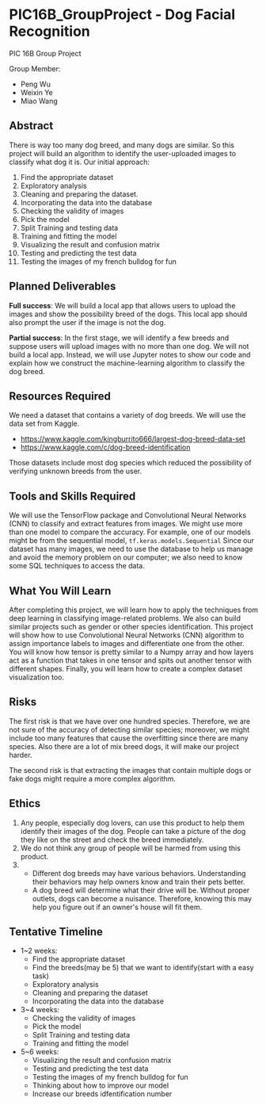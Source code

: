 # PIC16B_GroupProject - Dog Facial Recognition

PIC 16B Group Project

Group Member:
- Peng Wu
- Weixin Ye
- Miao Wang


## Abstract
There is way too many dog breed, and many dogs are similar. So this project will build an algorithm to identify the user-uploaded images to classify what dog it is. 
Our initial approach:
1. Find the appropriate dataset
2. Exploratory analysis
3. Cleaning and preparing the dataset.
4. Incorporating the data into the database
5. Checking the validity of images 
6. Pick the model
7. Split Training and testing data
8. Training and fitting the model
9. Visualizing the result and confusion matrix
10. Testing and predicting the test data
11. Testing the images of my french bulldog for fun

## Planned Deliverables
**Full success**: We will build a local app that allows users to upload the images and show the possibility breed of the dogs. This local app should also prompt the user if the image is not the dog.

**Partial success**:  In the first stage, we will identify a few breeds and suppose users will upload images with no more than one dog. We will not build a local app. Instead, we will use Jupyter notes to show our code and explain how we construct the machine-learning algorithm to classify the dog breed. 

## Resources Required
We need a dataset that contains a variety of dog breeds. We will use the data set from Kaggle. 
- https://www.kaggle.com/kingburrito666/largest-dog-breed-data-set
- https://www.kaggle.com/c/dog-breed-identification

Those datasets include most dog species which reduced the possibility of verifying unknown breeds from the user. 

## Tools and Skills Required
We will use the TensorFlow package and Convolutional Neural Networks (CNN) to classify and extract features from images. We might use more than one model to compare the accuracy. For example, one of our models might be from the sequential model, `tf.keras.models.Sequential`
Since our dataset has many images, we need to use the database to help us manage and avoid the memory problem on our computer; we also need to know some SQL techniques to access the data.



## What You Will Learn
After completing this project, we will learn how to apply the techniques from deep learning in classifying image-related problems. We also can build similar projects such as gender or other species identification. This project will show how to use Convolutional Neural Networks (CNN) algorithm to assign importance labels to images and differentiate one from the other. You will know how tensor is pretty similar to a Numpy array and how layers act as a function that takes in one tensor and spits out another tensor with different shapes. Finally, you will learn how to create a complex dataset visualization too. 


## Risks
The first risk is that we have over one hundred species. Therefore, we are not sure of the accuracy of detecting similar species; moreover, we might include too many features that cause the overfitting since there are many species. Also there are a lot of mix breed dogs, it will make our project harder.

The second risk is that extracting the images that contain multiple dogs or fake dogs might require a more complex algorithm.

## Ethics
1. Any people, especially dog lovers, can use this product to help them identify their images of the dog. People can take a picture of the dog they like on the street and check the breed immediately. 
2. We do not think any group of people will be harmed from using this product.
3. 
    - Different dog breeds may have various behaviors. Understanding their behaviors may help owners know and train their pets better.
    - A dog breed will determine what their drive will be. Without proper outlets, dogs can become a nuisance. Therefore, knowing this may help you figure out if an owner's house will fit them.

## Tentative Timeline
- 1~2 weeks:
  - Find the appropriate dataset
  - Find the breeds(may be 5) that we want to identify(start with a easy task)
  - Exploratory analysis 
  - Cleaning and preparing the dataset
  - Incorporating the data into the database
- 3~4 weeks:
  - Checking the validity of images 
  - Pick the model
  - Split Training and testing data
  - Training and fitting the model
- 5~6 weeks:
  - Visualizing the result and confusion matrix
  - Testing and predicting the test data
  - Testing the images of my french bulldog for fun
  - Thinking about how to improve our model
  - Increase our breeds idfentification number



